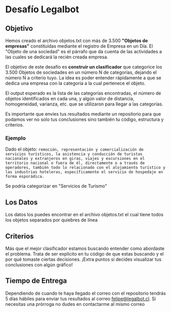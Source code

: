 # Desafío Legalbot

## Objetivo
Hemos creado el archivo objetos.txt con más de 3.500 **"Objetos de empresas"** constituidas mediante el registro de Empresa en un Día. El "Objeto de una sociedad" es el párrafo que da cuenta de las actividades a las cuales se dedicará la recién creada empresa.

El objetivo de este desafío es **construir un clasificador** que categorice los 3.500 Objetos de sociedades en un número N de categorías, dejando el número N a criterio tuyo. La idea es poder entender rápidamente a que se dedica una empresa con la categoría a la cual pertenece el objeto.

El output esperado es la lista de las categorías encontradas, el número de objetos identificados en cada una, y algún valor de distancia, homogeneidad, varianza, etc. que se utilizaron para llegar a las categorías.

Es importante que envíes tus resultados mediante un repositorio para que podamos ver no solo tus conclusiones sino también tu código, estructura y criterios.

### Ejemplo

Dado el objeto:
```remoción, representación y comercialización de servicios turísticos, la asistencia y conducción de turistas nacionales y extranjeros en giras, viajes y excursiones en el territorio nacional o fuera de él, directamente o a través de operadores, también todo lo relacionado con el alojamiento turístico y las industrias hoteleras, específicamente el servicio de hospedaje en forma esporádica. ```

Se podría categorizar en "Servicios de Turismo"

## Los Datos
Los datos los puedes encontrar en el archivo objetos.txt el cual tiene todos los objetos separados por quiebres de línea

## Criterios
Más que el mejor clasificador estamos buscando entender como abordaste el problema. Trata de ser explícito en tu código de que estas buscando y el por qué tomaste ciertas decisiones. ¡Extra puntos si decides visualizar tus conclusiones con algún gráfico!

## Tiempo de Entrega
Dependiendo de cuando te haya llegado el correo con el repositorio tendrás 5 días hábiles para enviar tus resultados al correo felipe@legalbot.cl. Si necesitas una prórroga no dudes en contactarme al mismo correo